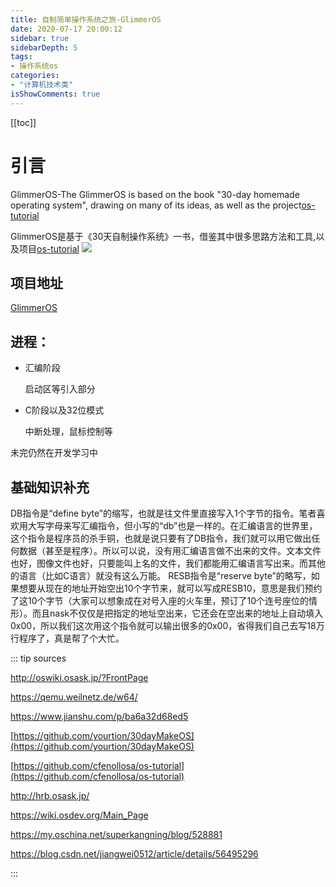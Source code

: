 ```yaml
---
title: 自制简单操作系统之旅-GlimmerOS
date: 2020-07-17 20:00:12
sidebar: true
sidebarDepth: 5
tags: 
- 操作系统os
categories:
- "计算机技术类"
isShowComments: true
---
```


[[toc]]
# 引言
GlimmerOS-The GlimmerOS is based on the book "30-day homemade operating system", drawing on many of its ideas, as well as the project[os-tutorial](https://github.com/cfenollosa/os-tutorial)<br>

GlimmerOS是基于《30天自制操作系统》一书，借鉴其中很多思路方法和工具,以及项目[os-tutorial](https://github.com/cfenollosa/os-tutorial)
![](/img/cs/os/1.JPG)


## 项目地址

[GlimmerOS](https://github.com/LJoson/GlimmerOS)

## 进程：

- 汇编阶段

  启动区等引入部分

- C阶段以及32位模式

  中断处理，鼠标控制等

未完仍然在开发学习中

## 基础知识补充

DB指令是“define byte”的缩写，也就是往文件里直接写入1个字节的指令。笔者喜欢用大写字母来写汇编指令，但小写的“db”也是一样的。在汇编语言的世界里，这个指令是程序员的杀手铜，也就是说只要有了DB指令，我们就可以用它做出任何数据（甚至是程序）。所以可以说，没有用汇编语言做不出来的文件。文本文件也好，图像文件也好，只要能叫上名的文件，我们都能用汇编语言写出来。而其他的语言（比如C语言）就没有这么万能。
RESB指令是“reserve byte”的略写，如果想要从现在的地址开始空出10个字节来，就可以写成RESB10，意思是我们预约了这10个字节（大家可以想象成在对号入座的火车里，预订了10个连号座位的情形）。而且nask不仅仅是把指定的地址空出来，它还会在空出来的地址上自动填入0x00，所以我们这次用这个指令就可以输出很多的0x00，省得我们自己去写18万行程序了，真是帮了个大忙。


::: tip sources

http://oswiki.osask.jp/?FrontPage

https://qemu.weilnetz.de/w64/

https://www.jianshu.com/p/ba6a32d68ed5

[https://github.com/yourtion/30dayMakeOS](https://github.com/yourtion/30dayMakeOS)

[https://github.com/cfenollosa/os-tutorial](https://github.com/cfenollosa/os-tutorial)

http://hrb.osask.jp/

https://wiki.osdev.org/Main_Page

https://my.oschina.net/superkangning/blog/528881

https://blog.csdn.net/jiangwei0512/article/details/56495296

:::